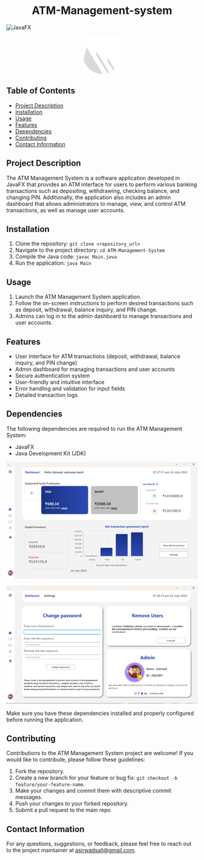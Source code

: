 <h1 align=center> ATM-Management-system </h1>

![JavaFX](https://img.shields.io/badge/JavaFX-16-orange.svg)

<p align="center">
  <img src="src/icons/bankIcon.png" alt="Project Logo" width="100">
</p>

## Table of Contents
- [Project Description](#project-description)
- [Installation](#installation)
- [Usage](#usage)
- [Features](#features)
- [Dependencies](#dependencies)
- [Contributing](#contributing)
- [Contact Information](#contact-information)

## Project Description
The ATM Management System is a software application developed in JavaFX that provides an ATM interface for users to perform various banking transactions such as depositing, withdrawing, checking balance, and changing PIN. Additionally, the application also includes an admin dashboard that allows administrators to manage, view, and control ATM transactions, as well as manage user accounts.

## Installation
1. Clone the repository: `git clone <repository_url>`
2. Navigate to the project directory: `cd ATM-Management-System`
3. Compile the Java code: `javac Main.java`
4. Run the application: `java Main`

## Usage
1. Launch the ATM Management System application.
2. Follow the on-screen instructions to perform desired transactions such as deposit, withdrawal, balance inquiry, and PIN change.
3. Admins can log in to the admin dashboard to manage transactions and user accounts.

## Features
- User Interface for ATM transactions (deposit, withdrawal, balance inquiry, and PIN change)
- Admin dashboard for managing transactions and user accounts
- Secure authentication system
- User-friendly and intuitive interface
- Error handling and validation for input fields
- Detailed transaction logs

## Dependencies
The following dependencies are required to run the ATM Management System:
- JavaFX
- Java Development Kit (JDK)

<p align="center">
  <img src="src/assets/readme_assets/1.png" alt="Dashboard" width="1000">
</p>

<p align="center">
  <img src="src/assets/readme_assets/2.png" alt="Settings" width="1000">
</p>

Make sure you have these dependencies installed and properly configured before running the application.

## Contributing
Contributions to the ATM Management System project are welcome! If you would like to contribute, please follow these guidelines:
1. Fork the repository.
2. Create a new branch for your feature or bug fix: `git checkout -b feature/your-feature-name`.
3. Make your changes and commit them with descriptive commit messages.
4. Push your changes to your forked repository.
5. Submit a pull request to the main repo

## Contact Information
For any questions, suggestions, or feedback, please feel free to reach out to the project maintainer at asirwadsali@gmail.com.

